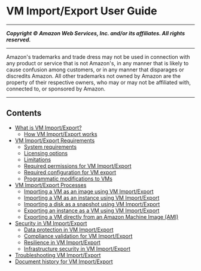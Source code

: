 # VM Import/Export User Guide

-----
*****Copyright &copy; Amazon Web Services, Inc. and/or its affiliates. All rights reserved.*****

-----
Amazon's trademarks and trade dress may not be used in 
     connection with any product or service that is not Amazon's, 
     in any manner that is likely to cause confusion among customers, 
     or in any manner that disparages or discredits Amazon. All other 
     trademarks not owned by Amazon are the property of their respective
     owners, who may or may not be affiliated with, connected to, or 
     sponsored by Amazon.

-----
## Contents
+ [What is VM Import/Export?](what-is-vmimport.md)
   + [How VM Import/Export works](how-vm-import-export-works.md)
+ [VM Import/Export Requirements](vmie_prereqs.md)
   + [System requirements](prerequisites.md)
   + [Licensing options](licensing.md)
   + [Limitations](limitations-image.md)
   + [Required permissions for VM Import/Export](required-permissions.md)
   + [Required configuration for VM export](prepare-vm-image.md)
   + [Programmatic modifications to VMs](import-modify-vm.md)
+ [VM Import/Export Processes](import-export-processes.md)
   + [Importing a VM as an image using VM Import/Export](vmimport-image-import.md)
   + [Importing a VM as an instance using VM Import/Export](vmimport-instance-import.md)
   + [Importing a disk as a snapshot using VM Import/Export](vmimport-import-snapshot.md)
   + [Exporting an instance as a VM using VM Import/Export](vmexport.md)
   + [Exporting a VM directly from an Amazon Machine Image (AMI)](vmexport_image.md)
+ [Security in VM Import/Export](security.md)
   + [Data protection in VM Import/Export](data-protection.md)
   + [Compliance validation for VM Import/Export](compliance-validation.md)
   + [Resilience in VM Import/Export](disaster-recovery-resiliency.md)
   + [Infrastructure security in VM Import/Export](infrastructure-security.md)
+ [Troubleshooting VM Import/Export](vmimport-troubleshooting.md)
+ [Document history for VM Import/Export](doc-history.md)
